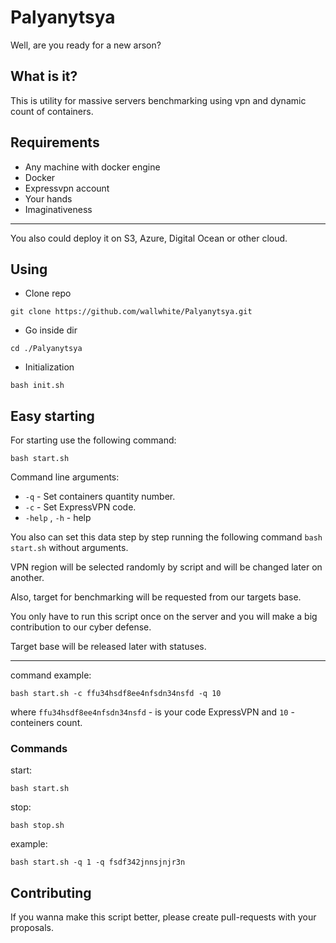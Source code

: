 # Palyanytsya

Well, are you ready for a new arson?

## What is it?

This is utility for massive servers benchmarking using vpn and dynamic count of containers.

## Requirements

- Any machine with docker engine
- Docker
- Expressvpn account
- Your hands 
- Imaginativeness

--------------

You also could deploy it on S3, Azure, Digital Ocean or other cloud.

## Using 

- Clone repo
```
git clone https://github.com/wallwhite/Palyanytsya.git
```
- Go inside dir
```
cd ./Palyanytsya
```

- Initialization
```
bash init.sh
```


## Easy starting

For starting use the following command:
```
bash start.sh
```

Command line arguments:

- `-q` - Set containers quantity number. 
- `-c` - Set ExpressVPN code.
- `-help` , `-h` - help

You also can set this data step by step running the following command `bash start.sh` without arguments.

VPN region will be selected randomly by script and will be changed later on another.

Also, target for benchmarking will be requested from our targets base.

You only have to run this script once on the server and you will make a big contribution to our cyber defense.

Target base will be released later with statuses.

------------------------------------------------

command example:

```
bash start.sh -c ffu34hsdf8ee4nfsdn34nsfd -q 10
```

where `ffu34hsdf8ee4nfsdn34nsfd` - is your code  ExpressVPN and `10` - conteiners count.

### Commands

start:
```
bash start.sh
```

stop:
```
bash stop.sh
```

example: 
```
bash start.sh -q 1 -q fsdf342jnnsjnjr3n
```
## Contributing

If you wanna make this script better, please create pull-requests with your proposals.
